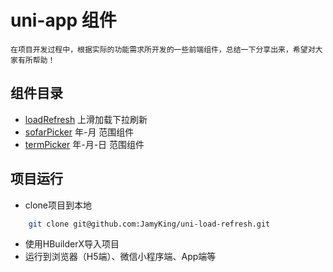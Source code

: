 # uni-app 组件

	在项目开发过程中，根据实际的功能需求所开发的一些前端组件，总结一下分享出来，希望对大家有所帮助！

## 组件目录

  - [loadRefresh](/components/load-refresh) 上滑加载下拉刷新
  - [sofarPicker](/components/sofar-picker) 年-月 范围组件
  - [termPicker](/components/term-picker) 年-月-日 范围组件

## 项目运行

  - clone项目到本地

```sh
    git clone git@github.com:JamyKing/uni-load-refresh.git
```

  - 使用HBuilderX导入项目
  - 运行到浏览器（H5端）、微信小程序端、App端等
  